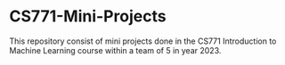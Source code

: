 # CS771-Mini-Projects
This repository consist of mini projects done in the CS771 Introduction to Machine Learning course within a team of 5 in year 2023.
